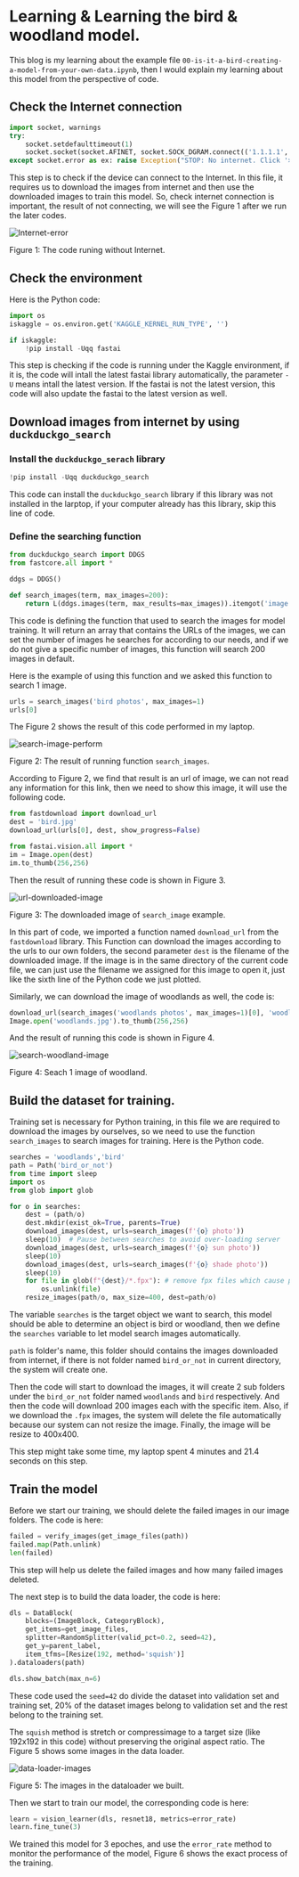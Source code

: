 # Learning & Learning the bird & woodland model.

This blog is my learning about the example file `00-is-it-a-bird-creating-a-model-from-your-own-data.ipynb`, then I would explain my learning about this model from the perspective of code.

## Check the Internet connection

```python
import socket, warnings
try:
    socket.setdefaulttimeout(1)
    socket.socket(socket.AFINET, socket.SOCK_DGRAM.connect(('1.1.1.1', 53))
except socket.error as ex: raise Exception("STOP: No internet. Click '>|' in top right and set 'Internet' switch to on")
```

This step is to check if the device can connect to the Internet. In this file, it requires us to download the images from internet and then use the downloaded images to train this model. So, check internet connection is important, the result of not connecting, we will see the Figure 1 after we run the later codes.

![Internet-error](blog-3-images/image1.png)

Figure 1: The code runing without Internet.

## Check the environment

Here is the Python code:

```python
import os
iskaggle = os.environ.get('KAGGLE_KERNEL_RUN_TYPE', '')

if iskaggle:
    !pip install -Uqq fastai
```

This step is checking if the code is running under the Kaggle environment, if it is, the code will intall the latest fastai library automatically, the parameter `-U` means intall the latest version. If the fastai is not the latest version, this code will also update the fastai to the latest version as well.

## Download images from internet by using `duckduckgo_search`

### Install the `duckduckgo_serach` library

```python
!pip install -Uqq duckduckgo_search
```
This code can install the `duckduckgo_search` library if this library was not installed in the larptop, if your computer already has this library, skip this line of code.

### Define the searching function

```python
from duckduckgo_search import DDGS
from fastcore.all import *

ddgs = DDGS()

def search_images(term, max_images=200):
    return L(ddgs.images(term, max_results=max_images)).itemgot('image')
```

This code is defining the function that used to search the images for model training. It will return an array that contains the URLs of the images, we can set the number of images he searches for according to our needs, and if we do not give a specific number of images, this function will search 200 images in default.

Here is the example of using this function and we asked this function to search 1 image.

```python
urls = search_images('bird photos', max_images=1)
urls[0]
```
The Figure 2 shows the result of this code performed in my laptop.

![search-image-perform](blog-3-images/image2.png)

Figure 2: The result of running function `search_images`.

According to Figure 2, we find that result is an url of image, we can not read any information for this link, then we need to show this image, it will use the following code.

```python
from fastdownload import download_url
dest = 'bird.jpg'
download_url(urls[0], dest, show_progress=False)

from fastai.vision.all import *
im = Image.open(dest)
im.to_thumb(256,256)
```

Then the result of running these code is shown in Figure 3.

![url-downloaded-image](blog-3-images/image3.png)

Figure 3: The downloaded image of `search_image` example.

In this part of code, we imported a function named `download_url` from the `fastdownload` library. This Function can download the images according to the urls to our own folders, the second parameter `dest` is the filename of the downloaded image. If the image is in the same directory of the current code file, we can just use the filename we assigned for this image to open it, just like the sixth line of the Python code we just plotted.

Similarly, we can download the image of woodlands as well, the code is:

```python
download_url(search_images('woodlands photos', max_images=1)[0], 'woodlands.jpg', show_progress=False)
Image.open('woodlands.jpg').to_thumb(256,256)
```

And the result of running this code is shown in Figure 4.

![search-woodland-image](blog-3-images/image4.png)

Figure 4: Seach 1 image of woodland.

## Build the dataset for training.

Training set is necessary for Python training, in this file we are required to download the images by ourselves, so we need to use the function `search_images` to search images for training. Here is the Python code.

```python
searches = 'woodlands','bird'
path = Path('bird_or_not')
from time import sleep
import os
from glob import glob

for o in searches:
    dest = (path/o)
    dest.mkdir(exist_ok=True, parents=True)
    download_images(dest, urls=search_images(f'{o} photo'))
    sleep(10)  # Pause between searches to avoid over-loading server
    download_images(dest, urls=search_images(f'{o} sun photo'))
    sleep(10)
    download_images(dest, urls=search_images(f'{o} shade photo'))
    sleep(10)
    for file in glob(f"{dest}/*.fpx"): # remove fpx files which cause problems with resize_images
        os.unlink(file)
    resize_images(path/o, max_size=400, dest=path/o)
```

The variable `searches` is the target object we want to search, this model should be able to determine an object is bird or woodland, then we define the `searches` variable to let model search images automatically.

`path` is folder's name, this folder should contains the images downloaded from internet, if there is not folder named `bird_or_not` in current directory, the system will create one.

Then the code will start to download the images, it will create 2 sub folders under the `bird_or_not` folder named `woodlands` and `bird` respectively. And then the code will download 200 images each with the specific item. Also, if we download the `.fpx` images, the system will delete the file automatically because our system can not resize the image. Finally, the image will be resize to 400x400.

This step might take some time, my laptop spent 4 minutes and 21.4 seconds on this step.

## Train the model

Before we start our training, we should delete the failed images in our image folders. The code is here:

```python
failed = verify_images(get_image_files(path))
failed.map(Path.unlink)
len(failed)
```

This step will help us delete the failed images and how many failed images deleted.

The next step is to build the data loader, the code is here:

```python
dls = DataBlock(
    blocks=(ImageBlock, CategoryBlock), 
    get_items=get_image_files, 
    splitter=RandomSplitter(valid_pct=0.2, seed=42),
    get_y=parent_label,
    item_tfms=[Resize(192, method='squish')]
).dataloaders(path)

dls.show_batch(max_n=6)
```
These code used the `seed=42` do divide the dataset into validation set and training set, 20% of the dataset images belong to validation set and the rest belong to the training set.

The `squish` method is stretch or compressimage to a target size (like 192x192 in this code) without preserving the original aspect ratio. The Figure 5 shows some images in the data loader.

![data-loader-images](blog-3-images/image5.png)

Figure 5: The images in the dataloader we built.

Then we start to train our model, the corresponding code is here:

```python
learn = vision_learner(dls, resnet18, metrics=error_rate)
learn.fine_tune(3)
```

We trained this model for 3 epoches, and use the `error_rate` method to monitor the performance of the model, Figure 6 shows the exact process of the training.

















